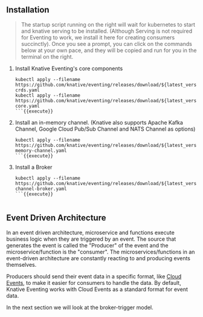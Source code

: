 ## Installation
> The startup script running on the right will wait for kubernetes to start and knative serving to be installed. (Although Serving is not required for Eventing to work, we install it here for creating consumers succinctly).
> Once you see a prompt, you can click on the commands below at your own pace, and they will be copied and run for you in the terminal on the right.

1. Install Knative Eventing's core components
    ```
    kubectl apply --filename https://github.com/knative/eventing/releases/download/${latest_version}/eventing-crds.yaml
    kubectl apply --filename https://github.com/knative/eventing/releases/download/${latest_version}/eventing-core.yaml
    ```{{execute}}
1. Install an in-memory channel. (Knative also supports Apache Kafka Channel, Google Cloud Pub/Sub Channel and NATS Channel as options)
    ```
    kubectl apply --filename https://github.com/knative/eventing/releases/download/${latest_version}/in-memory-channel.yaml
    ```{{execute}}
1. Install a Broker
    ```
    kubectl apply --filename https://github.com/knative/eventing/releases/download/${latest_version}/mt-channel-broker.yaml
    ```{{execute}}


## Event Driven Architecture
In an event driven architecture, microservice and functions execute business logic when they are triggered by an event.
The source that generates the event is called the "Producer" of the event and the microservice/function is the "consumer".
The microservices/functions in an event-driven architecture are constantly reacting to and producing events themselves.

Producers should send their event data in a specific format, like [Cloud Events](https://cloudevents.io/), to make it easier
for consumers to handle the data. By default, Knative Eventing works with Cloud Events as a standard format for event data.

In the next section we will look at the broker-trigger model.
